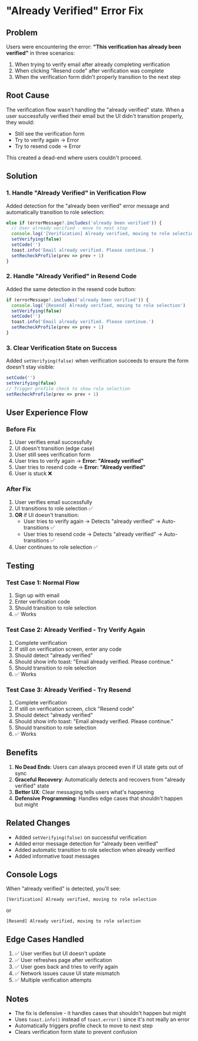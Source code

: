 # "Already Verified" Error Fix

## Problem

Users were encountering the error: **"This verification has already been verified"** in three scenarios:

1. When trying to verify email after already completing verification
2. When clicking "Resend code" after verification was complete
3. When the verification form didn't properly transition to the next step

## Root Cause

The verification flow wasn't handling the "already verified" state. When a user successfully verified their email but the UI didn't transition properly, they would:
- Still see the verification form
- Try to verify again → Error
- Try to resend code → Error

This created a dead-end where users couldn't proceed.

## Solution

### 1. Handle "Already Verified" in Verification Flow

Added detection for the "already been verified" error message and automatically transition to role selection:

```typescript
else if (errorMessage?.includes('already been verified')) {
  // User already verified - move to next step
  console.log('[Verification] Already verified, moving to role selection')
  setVerifying(false)
  setCode('')
  toast.info('Email already verified. Please continue.')
  setRecheckProfile(prev => prev + 1)
}
```

### 2. Handle "Already Verified" in Resend Code

Added the same detection in the resend code button:

```typescript
if (errorMessage?.includes('already been verified')) {
  console.log('[Resend] Already verified, moving to role selection')
  setVerifying(false)
  setCode('')
  toast.info('Email already verified. Please continue.')
  setRecheckProfile(prev => prev + 1)
}
```

### 3. Clear Verification State on Success

Added `setVerifying(false)` when verification succeeds to ensure the form doesn't stay visible:

```typescript
setCode('')
setVerifying(false)
// Trigger profile check to show role selection
setRecheckProfile(prev => prev + 1)
```

## User Experience Flow

### Before Fix
1. User verifies email successfully
2. UI doesn't transition (edge case)
3. User still sees verification form
4. User tries to verify again → **Error: "Already verified"**
5. User tries to resend code → **Error: "Already verified"**
6. User is stuck ❌

### After Fix
1. User verifies email successfully
2. UI transitions to role selection ✅
3. **OR** if UI doesn't transition:
   - User tries to verify again → Detects "already verified" → Auto-transitions ✅
   - User tries to resend code → Detects "already verified" → Auto-transitions ✅
4. User continues to role selection ✅

## Testing

### Test Case 1: Normal Flow
1. Sign up with email
2. Enter verification code
3. Should transition to role selection
4. ✅ Works

### Test Case 2: Already Verified - Try Verify Again
1. Complete verification
2. If still on verification screen, enter any code
3. Should detect "already verified"
4. Should show info toast: "Email already verified. Please continue."
5. Should transition to role selection
6. ✅ Works

### Test Case 3: Already Verified - Try Resend
1. Complete verification
2. If still on verification screen, click "Resend code"
3. Should detect "already verified"
4. Should show info toast: "Email already verified. Please continue."
5. Should transition to role selection
6. ✅ Works

## Benefits

1. **No Dead Ends**: Users can always proceed even if UI state gets out of sync
2. **Graceful Recovery**: Automatically detects and recovers from "already verified" state
3. **Better UX**: Clear messaging tells users what's happening
4. **Defensive Programming**: Handles edge cases that shouldn't happen but might

## Related Changes

- Added `setVerifying(false)` on successful verification
- Added error message detection for "already been verified"
- Added automatic transition to role selection when already verified
- Added informative toast messages

## Console Logs

When "already verified" is detected, you'll see:

```
[Verification] Already verified, moving to role selection
```

or

```
[Resend] Already verified, moving to role selection
```

## Edge Cases Handled

1. ✅ User verifies but UI doesn't update
2. ✅ User refreshes page after verification
3. ✅ User goes back and tries to verify again
4. ✅ Network issues cause UI state mismatch
5. ✅ Multiple verification attempts

## Notes

- The fix is defensive - it handles cases that shouldn't happen but might
- Uses `toast.info()` instead of `toast.error()` since it's not really an error
- Automatically triggers profile check to move to next step
- Clears verification form state to prevent confusion
